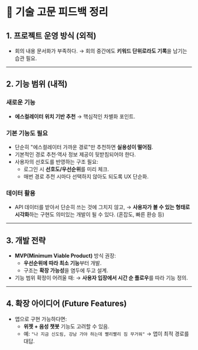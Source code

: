 # 📝 기술 고문 피드백 정리



## 1. 프로젝트 운영 방식 (외적)

- 회의 내용 문서화가 부족하다.
   → 회의 중간에도 **키워드 단위로라도 기록**을 남기는 습관 필요.



------

## 2. 기능 범위 (내적)

### 새로운 기능

- **에스컬레이터 위치 기반 추천**
   → 핵심적인 차별화 포인트.

### 기본 기능도 필요

- 단순히 "에스컬레이터 가까운 경로"만 추천하면 **실용성이 떨어짐**.
- 기본적인 경로 추천·역사 정보 제공이 뒷받침되어야 한다.
- 사용자의 선호도를 반영하는 구조 필요:
  - 로그인 시 **선호도/우선순위**를 미리 체크.
  - 매번 경로 추천 시마다 선택하지 않아도 되도록 UX 단순화.

### 데이터 활용

- API 데이터를 받아서 단순히 쓰는 것에 그치지 않고,
   → **사용자가 볼 수 있는 형태로 시각화**하는 구현도 의미있는 개발이 될 수 있다.
  (혼잡도, 빠른 환승 등)



------

## 3. 개발 전략

- **MVP(Minimum Viable Product)** 방식 권장:
  - **우선순위에 따라 최소 기능**부터 개발.
  - 구조는 **확장 가능성**을 염두에 두고 설계.
- 기능 범위 확정이 어려울 때:
   → **사용자 입장에서 시간 순 플로우**를 따라 기능 정의.



------

## 4. 확장 아이디어 (Future Features)

- 앱으로 구현 가능하다면:
  - **위젯 + 음성 챗봇** 기능도 고려할 수 있음.
  - 예: `"나 지금 신도림, 강남 가야 하는데 빨리빨리 짐 무거워"` → 앱이 최적 경로를 대답.




